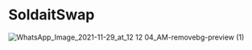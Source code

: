  # SoldaitSwap
![WhatsApp_Image_2021-11-29_at_12 12 04_AM-removebg-preview (1)](https://user-images.githubusercontent.com/45886554/198417470-8535874a-601d-4aaa-a4c4-3f752c52d907.png)
